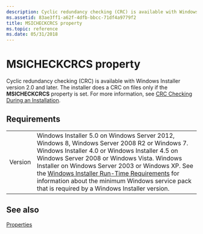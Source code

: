 ```yaml
---
description: Cyclic redundancy checking (CRC) is available with Windows Installer version 2.0 and later. The installer does a CRC on files only if the MSICHECKCRCS property is set. For more information, see CRC Checking During an Installation.
ms.assetid: 83ae3ff1-a62f-4dfb-bbcc-71df4a9779f2
title: MSICHECKCRCS property
ms.topic: reference
ms.date: 05/31/2018
---
```


# MSICHECKCRCS property

Cyclic redundancy checking (CRC) is available with Windows Installer version 2.0 and later. The installer does a CRC on files only if the **MSICHECKCRCS** property is set. For more information, see [CRC Checking During an Installation](crc-checking-during-an-installation.md).

## Requirements



|                    |                                                                                                                                                                                                                                                                                                                                                                                                                                                  |
|--------------------|--------------------------------------------------------------------------------------------------------------------------------------------------------------------------------------------------------------------------------------------------------------------------------------------------------------------------------------------------------------------------------------------------------------------------------------------------|
| Version<br/> | Windows Installer 5.0 on Windows Server 2012, Windows 8, Windows Server 2008 R2 or Windows 7. Windows Installer 4.0 or Windows Installer 4.5 on Windows Server 2008 or Windows Vista. Windows Installer on Windows Server 2003 or Windows XP. See the [Windows Installer Run-Time Requirements](windows-installer-portal.md) for information about the minimum Windows service pack that is required by a Windows Installer version.<br/> |



## See also

<dl> <dt>

[Properties](properties.md)
</dt> </dl>

 

 




